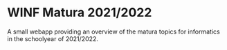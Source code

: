 # WINF Matura 2021/2022
A small webapp providing an overview of the matura topics for informatics in the schoolyear of 2021/2022.
